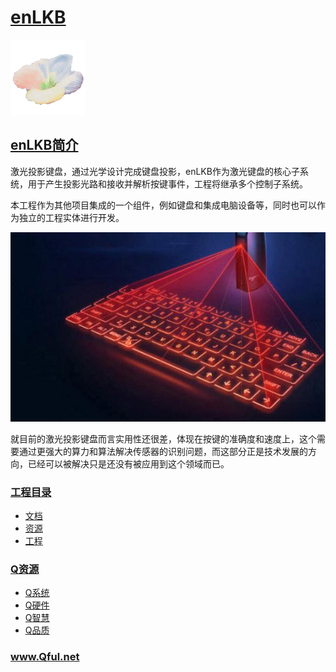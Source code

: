 ﻿# [enLKB](https://github.com/Qful/enLKB)

[![sites](Qful/qitas.png)](http://www.Qful.net)

## [enLKB简介](https://github.com/Qful/enLKB)

激光投影键盘，通过光学设计完成键盘投影，enLKB作为激光键盘的核心子系统，用于产生投影光路和接收并解析按键事件，工程将继承多个控制子系统。

本工程作为其他项目集成的一个组件，例如键盘和集成电脑设备等，同时也可以作为独立的工程实体进行开发。

[![sites](Qful/LKB.jpg)](http://www.Qful.net)

就目前的激光投影键盘而言实用性还很差，体现在按键的准确度和速度上，这个需要通过更强大的算力和算法解决传感器的识别问题，而这部分正是技术发展的方向，已经可以被解决只是还没有被应用到这个领域而已。

### [工程目录](https://github.com/Qful)

- [文档](docs/)
- [资源](src/)
- [工程](project/)

### [Q资源](https://github.com/Qful/enLKB)

- [Q系统](https://github.com/OS-Q)
- [Q硬件](https://github.com/sochub)
- [Q智慧](https://github.com/tfzoo)
- [Q品质](https://github.com/qitas)

### www.Qful.net
